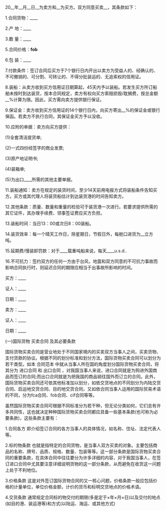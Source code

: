 
 


20__年__月__日__为卖方和__为买方。双方同意买卖__，其条款如下：


1.合同货物：____


2.产 地：____


3.数 量：____


5.合同价格：____fob____


6.包 装：____


7.付款条件：签订合同后买方于7个银行日内开出以卖方为受益人的、经确认的、不可撤销的、可分割、可转让的、不得分批装运的、无追索权的信用证。


8.装船：从卖方收到买方信用证日期算起，45天内予以装船。若发生买方所订船舶未按时到达装货，按本合同规定，卖方有权向买方索赔损毁/耽搁费，按总金额__%计算为限。因此，买方需向卖方提供银行保证。


9.保证金：卖方收到买方信用证的14个银行日内，向买方寄出__%的保证金或银行保函。若卖方不执行合同，其保证金买方予以没收。


10.应附的单据：卖方向买方提供：


(1)全套清洁提货单;


(2)一式四份经签字的商业发票;


(3)原产地证明书;


(4)装箱单;


(5)为出口____所需的其他主要单据。


11.装船通知：卖方在规定的装货时间，至少14天前用电报方式将装船条件告知买方。买方或其代理人将装货船估计到达装货港的时间告知卖方。


12.其他条款：质量、数量和重量的检验可于装货港一次进行。若要求提供所需的其它证件，其办理手续费、领事签证费应买方负担。


13.装船时间：当日13：00或次日8：00装船。


14.装货效率：每一个晴天工作日，除星期日，节假日外，每舱口进货为__立方吨。


15.延期费/慢装卸罚款：对于____载重吨船来说，每天____u.s.d..


16.不可抗力：签约双方的任何一方由于台风，地震和双方同意的不可抗力事故而影响合同执行时，则延迟合同的期限应相当于出事故所影响的时间。


买方：____


证人：____


日期：____


卖方：____


证人：____


日期：____


(一)国际货物
买卖合同
及其必要条款


国际货物买卖合同是营业地处于不同国家境内的买卖双方当事人之间，买卖货物、支付货款的协议。根据不同的划分标准和划分方法，国际货物买卖合同可以划分为若干类型。如本
合同范本
中就从当事人所在国的角度划分国际货物买卖合同，将其分为
进口合同
和
出口合同
，对我国当事人来说，进口合同就是为购进外国商品而签订的合同;而出口合同就是为把我国的商品销往国外而订立的合同。此外，国际货物买卖合同还可依其他标准加以划分，如依交货地点的不同划分为内陆交货合同、启运地交货合同、目的地交货合同，又如依合同当事人运用的国际贸易术语的不同，分为fca合同、fob合同、cif合同等等。


虽然国际货物买卖合同可根据不同标准分为若干种，但无论分类如何，它们总有许多共同性，这也就决定种种国际货物买卖合同都应具备一些基本条款(也可称为必要条款)，这些条款主要有：


1.合同各方 即介绍签订合同的各方当事人的具体情况，如名称、住址、法定代表人等。


2.标的物条款 也就是指特定的合同货物，是当事人双方买卖的对象。主要包括商品的名称、牌号、品质、规格、数量、包装等等。这一部分条款是国际货物买卖合同的重要条款，在具体合同中往往要分为许多详细的内容，对于我国当事人，在签订进口合同中尤其要注意详细说明货物的这一部分条款，从而避免在收货这一问题上处于不利地位。


3.价格条款 这是对外签订国际货物合同的又一核心问题，价格条款一般应包括价格的计量单位，单位价格金额，计价的货币和标明交货地点的价格术语。


4.交货条款 通常规定合同标的物交付的期限(多是定于×年×月×日)以及交付的地点(如目的港、装运港等)和方式(以陆运、海运、或其他方式)
 


 

 
 
 
 
 
  


  
 

  


  


  
 
 
 
 


